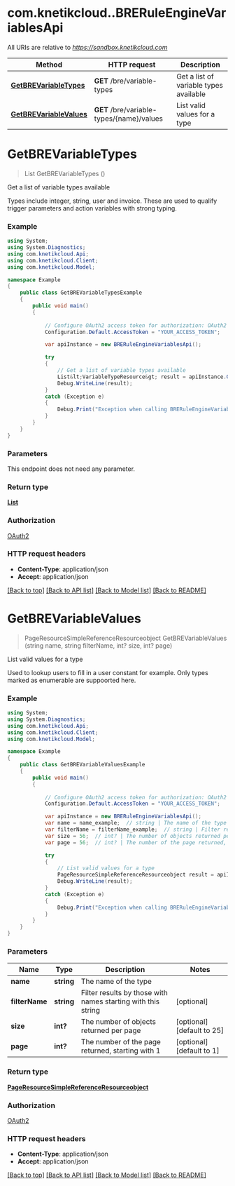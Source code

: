 # com.knetikcloud..BRERuleEngineVariablesApi

All URIs are relative to *https://sandbox.knetikcloud.com*

Method | HTTP request | Description
------------- | ------------- | -------------
[**GetBREVariableTypes**](BRERuleEngineVariablesApi.md#getbrevariabletypes) | **GET** /bre/variable-types | Get a list of variable types available
[**GetBREVariableValues**](BRERuleEngineVariablesApi.md#getbrevariablevalues) | **GET** /bre/variable-types/{name}/values | List valid values for a type


<a name="getbrevariabletypes"></a>
# **GetBREVariableTypes**
> List<VariableTypeResource> GetBREVariableTypes ()

Get a list of variable types available

Types include integer, string, user and invoice. These are used to qualify trigger parameters and action variables with strong typing.

### Example
```csharp
using System;
using System.Diagnostics;
using com.knetikcloud.Api;
using com.knetikcloud.Client;
using com.knetikcloud.Model;

namespace Example
{
    public class GetBREVariableTypesExample
    {
        public void main()
        {
            
            // Configure OAuth2 access token for authorization: OAuth2
            Configuration.Default.AccessToken = "YOUR_ACCESS_TOKEN";

            var apiInstance = new BRERuleEngineVariablesApi();

            try
            {
                // Get a list of variable types available
                List&lt;VariableTypeResource&gt; result = apiInstance.GetBREVariableTypes();
                Debug.WriteLine(result);
            }
            catch (Exception e)
            {
                Debug.Print("Exception when calling BRERuleEngineVariablesApi.GetBREVariableTypes: " + e.Message );
            }
        }
    }
}
```

### Parameters
This endpoint does not need any parameter.

### Return type

[**List<VariableTypeResource>**](VariableTypeResource.md)

### Authorization

[OAuth2](../README.md#OAuth2)

### HTTP request headers

 - **Content-Type**: application/json
 - **Accept**: application/json

[[Back to top]](#) [[Back to API list]](../README.md#documentation-for-api-endpoints) [[Back to Model list]](../README.md#documentation-for-models) [[Back to README]](../README.md)

<a name="getbrevariablevalues"></a>
# **GetBREVariableValues**
> PageResourceSimpleReferenceResourceobject GetBREVariableValues (string name, string filterName, int? size, int? page)

List valid values for a type

Used to lookup users to fill in a user constant for example. Only types marked as enumerable are suppoorted here.

### Example
```csharp
using System;
using System.Diagnostics;
using com.knetikcloud.Api;
using com.knetikcloud.Client;
using com.knetikcloud.Model;

namespace Example
{
    public class GetBREVariableValuesExample
    {
        public void main()
        {
            
            // Configure OAuth2 access token for authorization: OAuth2
            Configuration.Default.AccessToken = "YOUR_ACCESS_TOKEN";

            var apiInstance = new BRERuleEngineVariablesApi();
            var name = name_example;  // string | The name of the type
            var filterName = filterName_example;  // string | Filter results by those with names starting with this string (optional) 
            var size = 56;  // int? | The number of objects returned per page (optional)  (default to 25)
            var page = 56;  // int? | The number of the page returned, starting with 1 (optional)  (default to 1)

            try
            {
                // List valid values for a type
                PageResourceSimpleReferenceResourceobject result = apiInstance.GetBREVariableValues(name, filterName, size, page);
                Debug.WriteLine(result);
            }
            catch (Exception e)
            {
                Debug.Print("Exception when calling BRERuleEngineVariablesApi.GetBREVariableValues: " + e.Message );
            }
        }
    }
}
```

### Parameters

Name | Type | Description  | Notes
------------- | ------------- | ------------- | -------------
 **name** | **string**| The name of the type | 
 **filterName** | **string**| Filter results by those with names starting with this string | [optional] 
 **size** | **int?**| The number of objects returned per page | [optional] [default to 25]
 **page** | **int?**| The number of the page returned, starting with 1 | [optional] [default to 1]

### Return type

[**PageResourceSimpleReferenceResourceobject**](PageResourceSimpleReferenceResourceobject.md)

### Authorization

[OAuth2](../README.md#OAuth2)

### HTTP request headers

 - **Content-Type**: application/json
 - **Accept**: application/json

[[Back to top]](#) [[Back to API list]](../README.md#documentation-for-api-endpoints) [[Back to Model list]](../README.md#documentation-for-models) [[Back to README]](../README.md)

